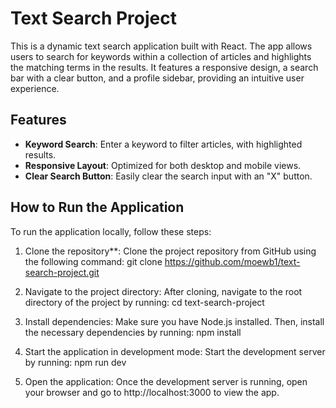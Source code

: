 # Text Search Project

This is a dynamic text search application built with React. The app allows users to search for keywords within a collection of articles and highlights the matching terms in the results. It features a responsive design, a search bar with a clear button, and a profile sidebar, providing an intuitive user experience.

## Features
- **Keyword Search**: Enter a keyword to filter articles, with highlighted results.
- **Responsive Layout**: Optimized for both desktop and mobile views.
- **Clear Search Button**: Easily clear the search input with an "X" button.

## How to Run the Application

To run the application locally, follow these steps:

1. Clone the repository**: Clone the project repository from GitHub using the following command:
   git clone https://github.com/moewb1/text-search-project.git

2. Navigate to the project directory: After cloning, navigate to the root directory of the project by running:
   cd text-search-project

3. Install dependencies: Make sure you have Node.js installed. Then, install the necessary dependencies by running:
   npm install

4. Start the application in development mode: Start the development server by running:
   npm run dev

5. Open the application: Once the development server is running, open your browser and go to http://localhost:3000 to view the app.
